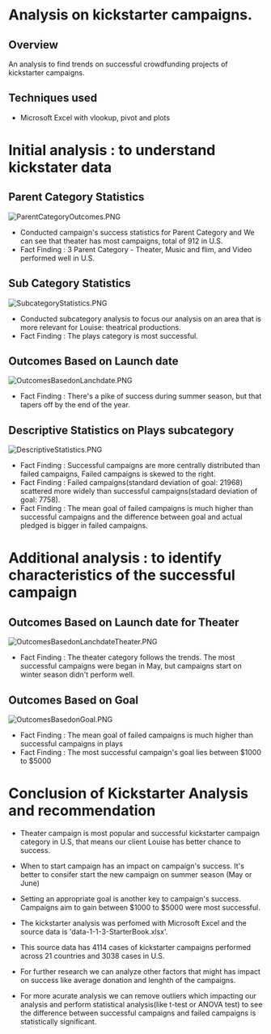# Analysis on kickstarter campaigns.
## Overview
An analysis to find trends on successful crowdfunding projects of kickstarter campaigns. 

## Techniques used 
- Microsoft Excel with vlookup, pivot and plots  

# Initial analysis : to understand kickstater data  
## Parent Category Statistics
![ParentCategoryOutcomes.PNG](https://github.com/Juuune/Kickstarter_Analysis/blob/master/ParentCategoryOutcomes.PNG) 
- Conducted campaign's success statistics for Parent Category and We can see that theater has most campaigns, total of 912 in U.S.
- Fact Finding : 3 Parent Category - Theater, Music and flim, and Video performed well in U.S.

## Sub Category Statistics 
![SubcategoryStatistics.PNG](https://github.com/Juuune/Kickstarter_Analysis/blob/master/SubcategoryStatistics.PNG)
- Conducted subcategory analysis to focus our analysis on an area that is more relevant for Louise: theatrical productions.
- Fact Finding : The plays category is most successful.

## Outcomes Based on Launch date
![OutcomesBasedonLanchdate.PNG](https://github.com/Juuune/Kickstarter_Analysis/blob/master/OutcomesBasedonLaunchdate.PNG)
- Fact Finding : There's a pike of success during summer season, but that tapers off by the end of the year.

## Descriptive Statistics on Plays subcategory 
![DescriptiveStatistics.PNG](https://github.com/Juuune/Kickstarter_Analysis/blob/master/DescriptiveStatistics.PNG)
- Fact Finding : Successful campaigns are more centrally distributed than failed campaigns, Failed campaigns is skewed to the right.
- Fact Finding : Failed campaigns(standard deviation of goal: 21968) scattered more widely than successful campaigns(stadard deviation of goal: 7758).
- Fact Finding : The mean goal of failed campaigns is much higher than successful campaigns and the difference between goal and actual pledged is bigger in failed campaigns. 


# Additional analysis : to identify characteristics of the successful campaign
## Outcomes Based on Launch date for Theater
![OutcomesBasedonLanchdateTheater.PNG](https://github.com/Juuune/Kickstarter_Analysis/blob/master/OutcomesBasedonLaunchdateTheater.PNG)
- Fact Finding : The theater category follows the trends. The most successful campaigns were began in May, but campaigns start on winter season didn't perform well.

## Outcomes Based on Goal
![OutcomesBasedonGoal.PNG](https://github.com/Juuune/Kickstarter_Analysis/blob/master/OutcomesBasedonGoal.PNG)
- Fact Finding : The mean goal of failed campaigns is much higher than successful campaigns in plays
- Fact Finding : The most successful campaign's goal lies between $1000 to $5000

# Conclusion of Kickstarter Analysis and recommendation
- Theater campaign is most popular and successful kickstarter campaign category in U.S, that means our client Louise has better chance to success. 
- When to start campaign has an impact on campaign's success. It's better to consifer start the new campaign on summer season (May or June) 
- Setting an appropriate goal is another key to campaign's success. Campaigns aim to gain between $1000 to $5000 were most successful. 

- The kickstarter analysis was perfomed with Microsoft Excel and the source data is 'data-1-1-3-StarterBook.xlsx'. 
- This source data has 4114 cases of kickstarter campaigns performed across 21 countries and 3038 cases in U.S.
- For further research we can analyze other factors that might has impact on success like average donation and lenghth of the campaigns. 
- For more acurate analysis we can remove outliers which impacting our analysis and perform statistical analysis(like t-test or ANOVA test) to see the difference between successful campaigns and failed campaigns is statistically significant.  
